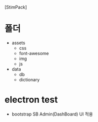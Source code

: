 [StimPack]

# 폴더
 - assets
	- css
 	- font-awesome
 	- img
 	- js
 - data
 	- db
 	- dictionary

# electron test
- bootstrap SB Admin(DashBoard) UI 적용
